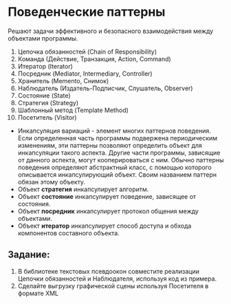 # Поведенческие паттерны
Решают задачи эффективного и безопасного взаимодействия между объектами программы.
1. Цепочка обязанностей (Chain of Responsibility)
2. Команда (Действие, Транзакция, Action, Command)
3. Итератор (Iterator)
4. Посредник (Mediator, Intermediary, Controller)
5. Хранитель (Memento, Снимок)
6. Наблюдатель (Издатель-Подписчик, Слушатель, Observer)
7. Состояние (State)
8. Стратегия (Strategy)
9. Шаблонный метод (Template Method)
10. Посетитель (Visitor)

- Инкапсуляция вариаций - элемент многих паттернов поведения. Если определенная часть программы подвержена периодическим изменениям, эти паттерны позволяют определить объект для инкапсуляции такого аспекта. Другие части программы, зависящие от данного аспекта, могут кооперироваться с ним. Обычно паттерны поведения определяют абстрактный класс, с помощью которого описывается инкапсулирующий объект. Своим названием паттерн обязан этому объекту.
- Объект <b>стратегия</b> инкапсулирует алгоритм.
- Объект <b>состояние</b> инкапсулирует поведение, зависящее от состояния.
- Объект <b>посредник</b> инкапсулирует протокол общения между объектами.
- Объект <b>итератор</b> инкапсулирует способ доступа и обхода компонентов составного объекта.

## Задание:
1. В библиотеке текстовых псевдоокон совместите реализации Цепочки обязанностей и Наблюдателя, используя код из примера.
2. Сделайте выгрузку графической сцены используя Посетителя в формате XML
